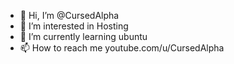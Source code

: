 - 👋 Hi, I’m @CursedAlpha
- 👀 I’m interested in Hosting
- 🌱 I’m currently learning ubuntu
- 📫 How to reach me youtube.com/u/CursedAlpha

<!---
CursedAlphaYT/CursedAlphaYT is a ✨ special ✨ repository because its `README.md` (this file) appears on your GitHub profile.
You can click the Preview link to take a look at your changes.
--->
